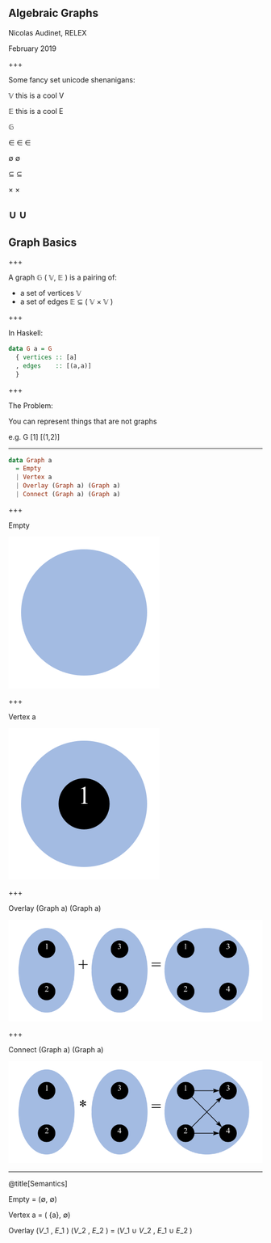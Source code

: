 ## Algebraic Graphs

Nicolas Audinet, RELEX

February 2019

+++

Some fancy set unicode shenanigans:

&#120141; this is a cool V

&#120124; this is a cool E

&#120126;

&#8712;
&#x2208;
∈

∅
&#x2205;

⊆
&#x2286;

×
&#x00d7;

∪
&#x222a;
---

## Graph Basics

+++

A graph &#120126; ( &#120141;, &#120124; ) is a pairing of:
* a set of vertices &#120141;
* a set of edges &#120124; ⊆ ( &#120141; × &#120141; )

+++

In Haskell:

```haskell
data G a = G
  { vertices :: [a]
  , edges    :: [(a,a)]
  }
```

+++

The Problem:

You can represent things that are not graphs

e.g. G [1] [(1,2)]

---

```haskell
data Graph a
  = Empty
  | Vertex a
  | Overlay (Graph a) (Graph a)
  | Connect (Graph a) (Graph a)
```

+++

Empty

![Empty image](assets/img/empty.png)

+++

Vertex a

![Vertex image](assets/img/vertex.png)

+++

Overlay (Graph a) (Graph a)

![Overlay image](assets/img/overlay.png)

+++

Connect (Graph a) (Graph a)

![Connect image](assets/img/connect.png)

---

@title[Semantics]

Empty = (&#x2205;, &#x2205;)

Vertex a = ( {a}, &#x2205;)

Overlay (*V*_1 , *E*_1 ) (*V*_2 , *E*_2 ) = (*V*_1 &#x222a; *V*_2 , *E*_1 &#x222a; *E*_2 )
